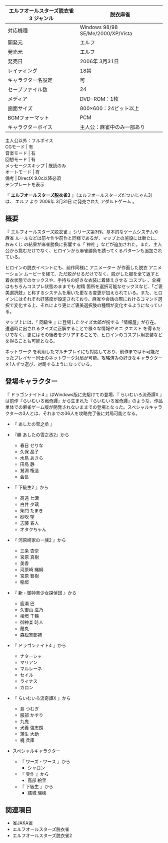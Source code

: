 エルフオールスターズ脱衣雀3  ジャンル  |  脱衣麻雀   
---|---  
対応機種  |  Windows 98/98 SE/Me/2000/XP/Vista   
開発元  |  エルフ   
発売元  |  エルフ   
発売日  |  2006年  3月31日   
レイティング  |  18禁   
キャラクター名設定  |  可   
セーブファイル数  |  24   
メディア  |  DVD-ROM：1枚   
画面サイズ  |  800×600：24ビット以上   
BGMフォーマット  |  PCM   
キャラクターボイス  |  主人公：麻雀中のみ一部あり   
主人公以外：フルボイス  
CGモード  |  有   
音楽モード  |  有   
回想モード  |  有   
メッセージスキップ  |  既読のみ   
オートモード  |  有   
備考  |  DirectX  9.0c以降必須   
テンプレートを表示  
  
『 **エルフオールスターズ脱衣雀3** 』（エルフオールスターズだついじゃん3）は、  エルフ  より  2006年  3月31日  に発売された
アダルトゲーム  。

##  概要  

『  エルフオールスターズ脱衣雀  』シリーズ第3作。基本的なゲームシステムや  麻雀  ルールなどは前々作や前作と同様であるが、マップ上の施設には新たに、
おみくじ  の結果が麻雀勝負に影響する「  神社
」などが追加された。また、主人公から挑むだけでなく、ヒロインから麻雀勝負を誘ってくるパターンも追加されている。

ヒロインの脱衣イベントにも、前作同様に  アニメーター  が作画した脱衣  アニメーション
ムービーを経て、ただ脱がせるだけでなく、脱がした服を全て返すと着衣状態でのセックスや、手持ちの好きな衣装に着替えさせる  コスプレ
、全裸はもちろんコスプレ状態のままでも  射精
箇所を選択可能なセックスなど、「ご褒美選択肢」と称するシステムを用いた更なる変更が加えられている。また、ヒロインにはそれぞれ好感度が設定されており、麻雀や会話の際におけるコマンド選択で変化する上、それにより更にご褒美選択肢の種類が変化するようになっている。

マップ上には、『  同級生  』に登場したクイズ太郎が扮する「情報屋」が存在。遭遇時に出されるクイズに正解することで様々な情報やミニ  クエスト
を得るだけでなく、更にはその後者をクリアすることで、ヒロインのコスプレ用衣装などを得ることも可能となる。

ネットワーク
を利用したマルチプレイにも対応しており、前作までは不可能だったプレイヤー同士のネットワーク対局が可能。攻略済みの好きなキャラクターを1人ずつ選び、対局するようになっている。

##  登場キャラクター  

『  ドラゴンナイト4  』はWindows版に先駆けての登場、『  らいむいろ流奇譚X
』は前作『らいむいろ戦奇譚』から生まれた『らいむいろ雀奇譚』のような、作品単体での麻雀ゲーム版が開発されないままでの登場となった。スペシャルキャラクターの3人とは、それまでの36人を攻略完了後に対局可能となる。

  * 『  あしたの雪之丞  』 
  * 『勝 あしたの雪之丞2』から 
    * 春日 せりな 
    * 久保 晶子 
    * 水島 あきら 
    * 田島 静 
    * 鷲淵 権造 
    * 会長 
  * 『  下級生2  』から 
    * 高遠 七瀬 
    * 白井 夕璃 
    * 柴門 たまき 
    * 砂吹 望 
    * 志藤 春人 
    * オタクちゃん 
  * 『  河原崎家の一族2  』から 
    * 三条 杏奈 
    * 宮原 真樹 
    * 美香 
    * 河原崎 縄綱 
    * 宮原 智樹 
    * 稲垣 

  * 『  新・御神楽少女探偵団  』から 
    * 鹿瀬 巴 
    * 久御山 滋乃 
    * 桧垣 千鶴 
    * 御神楽 時人 
    * 蘭丸 
    * 森松警部補 
  * 『  ドラゴンナイト4  』から 
    * ナターシャ 
    * マリアン 
    * マルレーネ 
    * セイル 
    * ライナス 
    * カロン 
  * 『  らいむいろ流奇譚X  』から 
    * 島 つむぎ 
    * 服部 かすり 
    * 九鬼 
    * 犬養 強志朗 
    * 蒲生 大助 
    * 梶 兵庫 

  * スペシャルキャラクター 
    * 『  ワーズ・ワース  』から 
      * シャロン 
    * 『  臭作  』から 
      * 高部 絵里 
    * 『  下級生  』から 
      * 結城 瑞穂 

##  関連項目  

  * 雀JAKA雀 
  * エルフオールスターズ脱衣雀 
  * エルフオールスターズ脱衣雀2 

